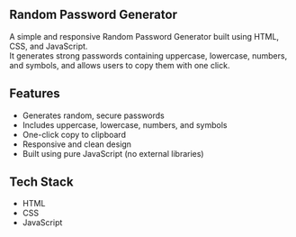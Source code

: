 ## Random Password Generator

A simple and responsive Random Password Generator built using HTML, CSS, and JavaScript.  
It generates strong passwords containing uppercase, lowercase, numbers, and symbols, and allows users to copy them with one click.

## Features
- Generates random, secure passwords  
- Includes uppercase, lowercase, numbers, and symbols  
- One-click copy to clipboard  
- Responsive and clean design  
- Built using pure JavaScript (no external libraries)


## Tech Stack
- HTML  
- CSS  
- JavaScript  
